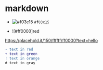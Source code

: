 # markdown

- ![#f03c15](https://placehold.it/15/f03c15/000000?text=+) `#f03c15`

- ![#ff0000]red

https://placehold.it/150/ffffff/ff0000?text=hello

```diff
- text in red
+ text in green
! text in orange
# text in gray
```
